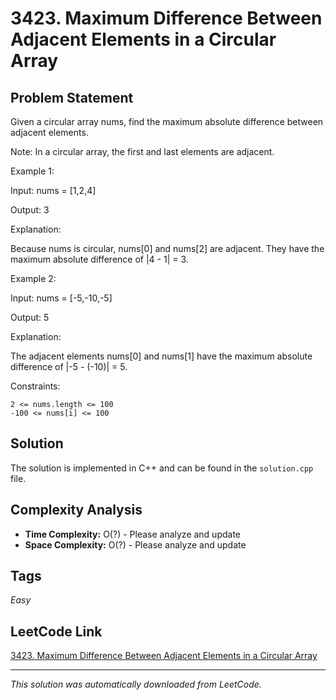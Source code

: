 # 3423. Maximum Difference Between Adjacent Elements in a Circular Array

## Problem Statement

Given a circular array nums, find the maximum absolute difference between adjacent elements.

Note: In a circular array, the first and last elements are adjacent.

Example 1:

Input: nums = [1,2,4]

Output: 3

Explanation:

Because nums is circular, nums[0] and nums[2] are adjacent. They have the maximum absolute difference of |4 - 1| = 3.

Example 2:

Input: nums = [-5,-10,-5]

Output: 5

Explanation:

The adjacent elements nums[0] and nums[1] have the maximum absolute difference of |-5 - (-10)| = 5.

Constraints:

	2 <= nums.length <= 100
	-100 <= nums[i] <= 100

## Solution

The solution is implemented in C++ and can be found in the `solution.cpp` file.

## Complexity Analysis

- **Time Complexity:** O(?) - Please analyze and update
- **Space Complexity:** O(?) - Please analyze and update

## Tags

*Easy*

## LeetCode Link

[3423. Maximum Difference Between Adjacent Elements in a Circular Array](https://leetcode.com/problems/maximum-difference-between-adjacent-elements-in-a-circular-array/)

---

*This solution was automatically downloaded from LeetCode.*
